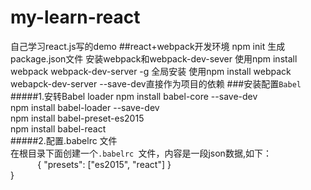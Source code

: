 # my-learn-react
自己学习react.js写的demo
##react+webpack开发环境
    npm init 生成 package.json文件
    安装webpack和webpack-dev-sever
        使用npm install webpack webpack-dev-server -g 全局安装
        使用npm install webpack webapck-dev-server --save-dev直接作为项目的依赖
###安装配置`Babel`
#####1.安转Babel loader
            npm install babel-core --save-dev<br>
            npm install babel-loader --save-dev<br>
            npm install babel-preset-es2015<br>
            npm install babel-react<br>
#####2.配置.babelrc 文件<br>
            在根目录下面创建一个`.babelrc `文件，内容是一段json数据,如下：<br>
            { "presets": ["es2015", "react"] } <br>
                    }
